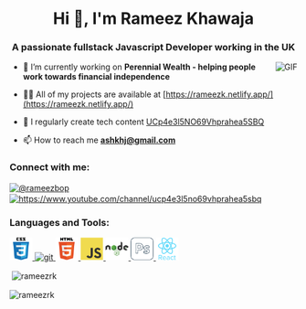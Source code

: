 <h1 align="center">Hi 👋, I'm Rameez Khawaja</h1>
<h3 align="center">A passionate fullstack Javascript Developer working in the UK</h3>
<img align="right" alt="GIF" src="https://i.pinimg.com/originals/e4/26/70/e426702edf874b181aced1e2fa5c6cde.gif" />

- 🔭 I’m currently working on **Perennial Wealth - helping people work towards financial independence**

- 👨‍💻 All of my projects are available at [https://rameezk.netlify.app/](https://rameezk.netlify.app/)

- 📝 I regularly create tech content [UCp4e3l5NO69Vhprahea5SBQ](UCp4e3l5NO69Vhprahea5SBQ)

- 📫 How to reach me **ashkhj@gmail.com**

<h3 align="left">Connect with me:</h3>
<p align="left">
<a href="https://twitter.com/@rameezbop" target="blank"><img align="center" src="https://cdn.jsdelivr.net/npm/simple-icons@3.0.1/icons/twitter.svg" alt="@rameezbop" height="30" width="40" /></a>
<a href="https://www.youtube.com/c/https://www.youtube.com/channel/ucp4e3l5no69vhprahea5sbq" target="blank"><img align="center" src="https://cdn.jsdelivr.net/npm/simple-icons@3.0.1/icons/youtube.svg" alt="https://www.youtube.com/channel/ucp4e3l5no69vhprahea5sbq" height="30" width="40" /></a>
</p>

<h3 align="left">Languages and Tools:</h3>
<p align="left"> <a href="https://www.w3schools.com/css/" target="_blank"> <img src="https://raw.githubusercontent.com/devicons/devicon/master/icons/css3/css3-original-wordmark.svg" alt="css3" width="40" height="40"/> </a> <a href="https://git-scm.com/" target="_blank"> <img src="https://www.vectorlogo.zone/logos/git-scm/git-scm-icon.svg" alt="git" width="40" height="40"/> </a> <a href="https://www.w3.org/html/" target="_blank"> <img src="https://raw.githubusercontent.com/devicons/devicon/master/icons/html5/html5-original-wordmark.svg" alt="html5" width="40" height="40"/> </a> <a href="https://developer.mozilla.org/en-US/docs/Web/JavaScript" target="_blank"> <img src="https://raw.githubusercontent.com/devicons/devicon/master/icons/javascript/javascript-original.svg" alt="javascript" width="40" height="40"/> </a> <a href="https://nodejs.org" target="_blank"> <img src="https://raw.githubusercontent.com/devicons/devicon/master/icons/nodejs/nodejs-original-wordmark.svg" alt="nodejs" width="40" height="40"/> </a> <a href="https://www.photoshop.com/en" target="_blank"> <img src="https://raw.githubusercontent.com/devicons/devicon/master/icons/photoshop/photoshop-line.svg" alt="photoshop" width="40" height="40"/> </a> <a href="https://reactjs.org/" target="_blank"> <img src="https://raw.githubusercontent.com/devicons/devicon/master/icons/react/react-original-wordmark.svg" alt="react" width="40" height="40"/> </a> </p>

<p>&nbsp;<img align="center" src="https://github-readme-stats.vercel.app/api?username=rameezrk&show_icons=true&locale=en" alt="rameezrk" /></p>

<p><img align="center" src="https://github-readme-streak-stats.herokuapp.com/?user=rameezrk&" alt="rameezrk" /></p>

